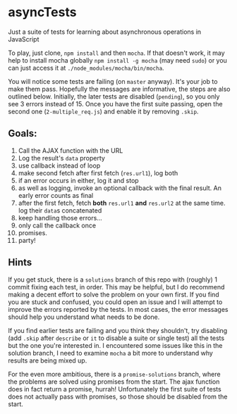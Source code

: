 asyncTests
==========

Just a suite of tests for learning about asynchronous operations in JavaScript

To play, just clone, `npm install` and then `mocha`. If that doesn't work, it may help to install mocha globally `npm install -g mocha` (may need `sudo`) or you can just access it at `./node_modules/mocha/bin/mocha`.

You will notice some tests are failing (on `master` anyway). It's your job to make them pass. Hopefully the messages are informative, the steps are also outlined below. Initially, the later tests are disabled (`pending`), so you only see 3 errors instead of 15. Once you have the first suite passing, open the second one (`2-multiple_req.js`) and enable it by removing `.skip`.

## Goals:
1. Call the AJAX function with the URL
1. Log the result's `data` property
1. use callback instead of loop
1. make second fetch after first fetch (`res.url1`), log both
1. if an error occurs in either, log it and stop
1. as well as logging, invoke an optional callback with the final result. An early error counts as final
1. after the first fetch, fetch **both** `res.url1` **and** `res.url2` at the same time. log their `data`s concatenated
1. keep handling those errors...
1. only call the callback once
1. promises.
1. party!

## Hints
If you get stuck, there is a `solutions` branch of this repo with (roughly) 1 commit fixing each test, in order. This may be helpful, but I do recommend making a decent effort to solve the problem on your own first. If you find you are stuck and confused, you could open an issue and I will attempt to improve the errors reported by the tests. In most cases, the error messages should help you understand what needs to be done.

If you find earlier tests are failing and you think they shouldn't, try disabling (add `.skip` after `describe` or `it` to disable a suite or single test) all the tests but the one you're interested in. I encountered some issues like this in the solution branch, I need to examine `mocha` a bit more to understand why results are being mixed up.

For the even more ambitious, there is a `promise-solutions` branch, where the problems are solved using promises from the start. The ajax function does in fact return a promise, hurrah! Unfortunately the first suite of tests does not actually pass with promises, so those should be disabled from the start.

